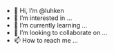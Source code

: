 - 👋 Hi, I’m @luhken
- 👀 I’m interested in ...
- 🌱 I’m currently learning ...
- 💞️ I’m looking to collaborate on ...
- 📫 How to reach me ...

<!---
luhken/luhken is a ✨ special ✨ repository because its `README.md` (this file) appears on your GitHub profile.
You can click the Preview link to take a look at your changes.
--->
